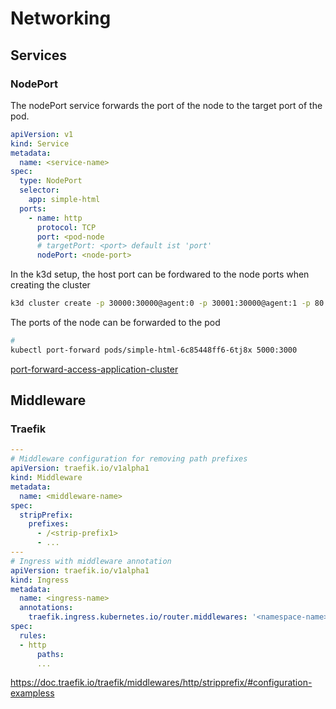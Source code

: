 # Networking

## Services

### NodePort

The nodePort service forwards the port of the node to the target port of the pod. 

```yaml
apiVersion: v1
kind: Service
metadata:
  name: <service-name>
spec:
  type: NodePort
  selector:
    app: simple-html
  ports:
    - name: http
      protocol: TCP
      port: <pod-node
      # targetPort: <port> default ist 'port'
      nodePort: <node-port>
```

In the k3d setup, the host port can be fordwared to the node ports when creating the cluster

```bash
k3d cluster create -p 30000:30000@agent:0 -p 30001:30000@agent:1 -p 80:80@loadbalancer --agents 2
```

The ports of the node can be forwarded to the pod

```bash
# 
kubectl port-forward pods/simple-html-6c85448ff6-6tj8x 5000:3000
```

[port-forward-access-application-cluster](https://kubernetes.io/docs/tasks/access-application-cluster/port-forward-access-application-cluster/)

## Middleware

### Traefik

```yaml
---
# Middleware configuration for removing path prefixes
apiVersion: traefik.io/v1alpha1
kind: Middleware
metadata:
  name: <middleware-name>
spec:
  stripPrefix:
    prefixes:
      - /<strip-prefix1>
      - ...
---
# Ingress with middleware annotation
apiVersion: traefik.io/v1alpha1
kind: Ingress
metadata:
  name: <ingress-name>
  annotations:
    traefik.ingress.kubernetes.io/router.middlewares: '<namespace-name>-<middlewar-name>@kubernetescrd'
spec:
  rules:
  - http
      paths:
      ...
```

https://doc.traefik.io/traefik/middlewares/http/stripprefix/#configuration-exampless